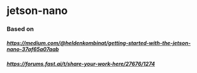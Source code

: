 # jetson-nano


### Based on


##### https://medium.com/@heldenkombinat/getting-started-with-the-jetson-nano-37af65a07aab

##### https://forums.fast.ai/t/share-your-work-here/27676/1274

 